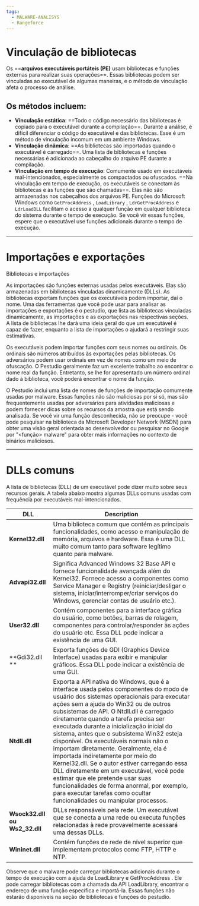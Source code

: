 ```yaml
---
tags:
  - MALWARE-ANALISYS
  - Rangeforce
---
```

# Vinculação de bibliotecas
Os ==**arquivos executáveis portáteis (PE)** usam bibliotecas e funções externas para realizar suas operações==. Essas bibliotecas podem ser vinculadas ao executável de algumas maneiras, e o método de vinculação afeta o processo de análise.

## Os métodos incluem:

- **Vinculação estática**: ==Todo o código necessário das bibliotecas é copiado para o executável durante a compilação==. Durante a análise, é difícil diferenciar o código do executável e das bibliotecas. Esse é um método de vinculação incomum em um ambiente Windows.
- **Vinculação dinâmica**: ==As bibliotecas são importadas quando o executável é carregado==. Uma lista de bibliotecas e funções necessárias é adicionada ao cabeçalho do arquivo PE durante a compilação. 
- **Vinculação em tempo de execução**: Comumente usado em executáveis mal-intencionados, especialmente os compactados ou ofuscados. ==Na vinculação em tempo de execução, os executáveis se conectam às bibliotecas e às funções que são chamadas==. Elas não são armazenadas nos cabeçalhos dos arquivos PE. Funções do Microsoft Windows como ``GetProcAddress`` , ``LoadLibrary`` , ``LdrGetProcAddress`` e ``LdrLoadDLL`` facilitam o acesso a qualquer função em qualquer biblioteca do sistema durante o tempo de execução. Se você vir essas funções, espere que o executável use funções adicionais durante o tempo de execução.

---
# Importações e exportações
Bibliotecas e importações

As importações são funções externas usadas pelos executáveis. Elas são armazenadas em bibliotecas vinculadas dinamicamente (DLLs). As bibliotecas exportam funções que os executáveis podem importar, daí o nome. Uma das ferramentas que você pode usar para analisar as importações e exportações é o pestudio, que lista as bibliotecas vinculadas dinamicamente, as importações e as exportações nas respectivas seções. A lista de bibliotecas lhe dará uma ideia geral do que um executável é capaz de fazer, enquanto a lista de importações o ajudará a restringir suas estimativas.

Os executáveis podem importar funções com seus nomes ou ordinais. Os ordinais são números atribuídos às exportações pelas bibliotecas. Os adversários podem usar ordinais em vez de nomes como um meio de ofuscação. O Pestudio geralmente faz um excelente trabalho ao encontrar o nome real da função. Entretanto, se lhe for apresentado um número ordinal dado à biblioteca, você poderá encontrar o nome da função.

O Pestudio inclui uma lista de nomes de funções de importação comumente usadas por malware. Essas funções não são maliciosas por si só, mas são frequentemente usadas por adversários para atividades maliciosas e podem fornecer dicas sobre os recursos da amostra que está sendo analisada. Se você vir uma função desconhecida, não se preocupe - você pode pesquisar na biblioteca da Microsoft Developer Network (MSDN) para obter uma visão geral orientada ao desenvolvedor ou pesquisar no Google por "<função> malware" para obter mais informações no contexto de binários maliciosos.

---
# DLLs comuns
A lista de bibliotecas (DLL) de um executável pode dizer muito sobre seus recursos gerais. A tabela abaixo mostra algumas DLLs comuns usadas com frequência por executáveis mal-intencionados.


| DLL | Description |
| ---- | ---- |
| **Kernel32.dll** | Uma biblioteca comum que contém as principais funcionalidades, como acesso e manipulação de memória, arquivos e hardware. Essa é uma DLL muito comum tanto para software legítimo quanto para malware.<br> |
| **Advapi32.dll** | Significa Advanced Windows 32 Base API e fornece funcionalidade avançada além do Kernel32. Fornece acesso a componentes como Service Manager e Registry (reiniciar/desligar o sistema, iniciar/interromper/criar serviços do Windows, gerenciar contas de usuário etc.). |
| **User32.dll** | Contém componentes para a interface gráfica do usuário, como botões, barras de rolagem, componentes para controlar/responder às ações do usuário etc. Essa DLL pode indicar a existência de uma GUI. |
| **Gdi32.dll	** | Exporta funções de GDI (Graphics Device Interface) usadas para exibir e manipular gráficos. Essa DLL pode indicar a existência de uma GUI. |
| **Ntdll.dll** | Exporta a API nativa do Windows, que é a interface usada pelos componentes do modo de usuário dos sistemas operacionais para executar ações sem a ajuda do Win32 ou de outros subsistemas de API. O Ntdll.dll é carregado diretamente quando a tarefa precisa ser executada durante a inicialização inicial do sistema, antes que o subsistema Win32 esteja disponível. Os executáveis normais não o importam diretamente. Geralmente, ela é importada indiretamente por meio do Kernel32.dll. Se o autor estiver carregando essa DLL diretamente em um executável, você pode estimar que ele pretende usar suas funcionalidades de forma anormal, por exemplo, para executar tarefas como ocultar funcionalidades ou manipular processos. |
| **Wsock32.dll ou Ws2_32.dll** | DLLs responsáveis pela rede. Um executável que se conecta a uma rede ou executa funções relacionadas à rede provavelmente acessará uma dessas DLLs. |
| **Wininet.dll**	 | Contém funções de rede de nível superior que implementam protocolos como FTP, HTTP e NTP. |

Observe que o malware pode carregar bibliotecas adicionais durante o tempo de execução com a ajuda de LoadLibrary e GetProcAddress . Ele pode carregar bibliotecas com a chamada da API LoadLibrary, encontrar o endereço de uma função específica e importá-la. Essas funções não estarão disponíveis na seção de bibliotecas e funções do pestudio.



